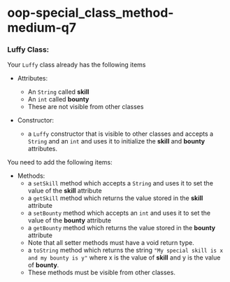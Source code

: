 # oop-special_class_method-medium-q7

### Luffy Class:

Your `Luffy` class already has the following items

- Attributes:
    - An `String` called **skill**
    - An `int` called **bounty**
    - These are not visible from other classes

- Constructor:
    - a `Luffy` constructor that is visible to other classes and accepts a `String` and an `int` and uses it to
      initialize the **skill** and **bounty** attributes.

You need to add the following items:

- Methods:
    - a `setSkill` method which accepts a `String` and uses it to set the value of the **skill** attribute
    - a `getSkill` method which returns the value stored in the **skill** attribute
    - a `setBounty` method which accepts an `int` and uses it to set the value of the **bounty** attribute
    - a `getBounty` method which returns the value stored in the **bounty** attribute
    - Note that all setter methods must have a void return type.
    - a `toString` method which returns the string `"My special skill is x and my bounty is y"` where x is
      the value of **skill** and y is the value of **bounty**.
    - These methods must be visible from other classes.